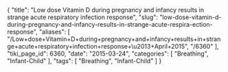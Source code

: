 {
    "title": "Low dose Vitamin D during pregnancy and infancy results in strange acute respiratory infection response",
    "slug": "low-dose-vitamin-d-during-pregnancy-and-infancy-results-in-strange-acute-respira-ection-response",
    "aliases": [
        "/Low+dose+Vitamin+D+during+pregnancy+and+infancy+results+in+strange+acute+respiratory+infection+response+\u2013+April+2015",
        "/6360"
    ],
    "tiki_page_id": 6360,
    "date": "2015-03-24",
    "categories": [
        "Breathing",
        "Infant-Child"
    ],
    "tags": [
        "Breathing",
        "Infant-Child"
    ]
}
